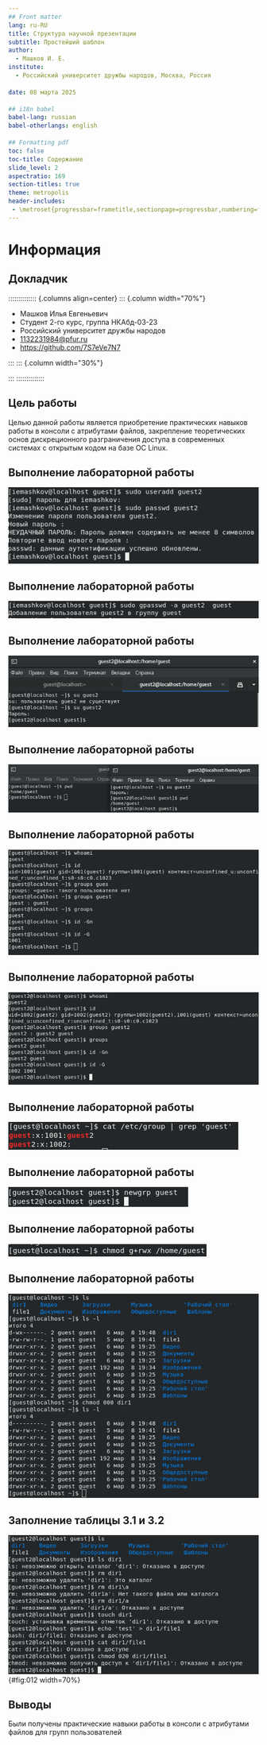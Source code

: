 ```yaml
---
## Front matter
lang: ru-RU
title: Структура научной презентации
subtitle: Простейший шаблон
author:
  - Машков И. Е.
institute:
  - Российский университет дружбы народов, Москва, Россия

date: 08 марта 2025

## i18n babel
babel-lang: russian
babel-otherlangs: english

## Formatting pdf
toc: false
toc-title: Содержание
slide_level: 2
aspectratio: 169
section-titles: true
theme: metropolis
header-includes:
 - \metroset{progressbar=frametitle,sectionpage=progressbar,numbering=fraction}
---
```


# Информация

## Докладчик

:::::::::::::: {.columns align=center}
::: {.column width="70%"}

  * Машков Илья Евгеньевич
  * Студент 2-го курс, группа НКАбд-03-23
  * Российский университет дружбы народов
  * [1132231984@pfur.ru](mailto:1132231984@pfur.ru)
  * <https://github.com/7S7eVe7N7>

:::
::: {.column width="30%"}



:::
::::::::::::::

## Цель работы

Целью данной работы является приобретение практических навыков работы в консоли с атрибутами файлов, закрепление теоретических основ дискреционного разграничения доступа в современных системах с открытым кодом на базе ОС Linux.

## Выполнение лабораторной работы

![Добавление пользователя.](image/1.png)

## Выполнение лабораторной работы

![Добавление пользователя в группу.](image/2.png)

## Выполнение лабораторной работы

![Вход под новым пользователем.](image/3.png)

## Выполнение лабораторной работы

![Проверка вывода pwd у обоих пользователей.](image/4.png)

## Выполнение лабораторной работы

![Проверка айди и групп guest.](image/5.png)

## Выполнение лабораторной работы

![Проверка айди и групп guest2.](image/6.png)

## Выполнение лабораторной работы

![Проверка содержания group.](image/7.png)

## Выполнение лабораторной работы

![Регистрация второго гостя в группе первого.](image/8.png)

## Выполнение лабораторной работы

![Добавление прав группе.](image/9.png)

## Выполнение лабораторной работы

![Изъятие прав у директории.](image/10.png)

## Заполнение таблицы 3.1 и 3.2

![Пример заполнения таблицы 3.1](image/11.png){#fig:012 width=70%}

## Выводы

Были получены практические навыки работы в консоли с атрибутами файлов для групп пользователей
